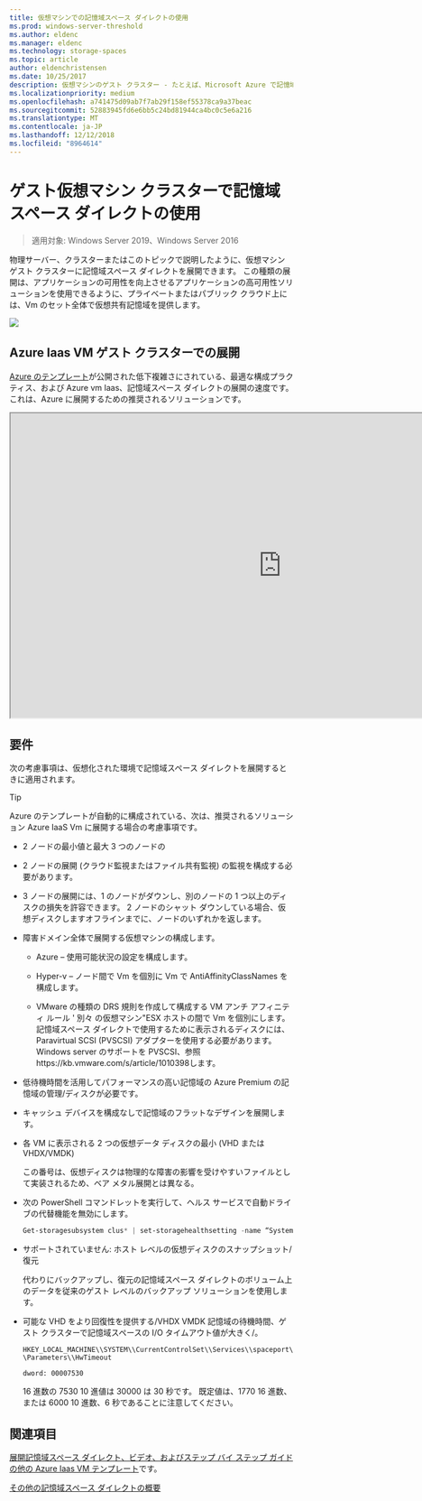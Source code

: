 ```yaml
---
title: 仮想マシンでの記憶域スペース ダイレクトの使用
ms.prod: windows-server-threshold
ms.author: eldenc
ms.manager: eldenc
ms.technology: storage-spaces
ms.topic: article
author: eldenchristensen
ms.date: 10/25/2017
description: 仮想マシンのゲスト クラスター - たとえば、Microsoft Azure で記憶域スペース ダイレクトを展開する方法。
ms.localizationpriority: medium
ms.openlocfilehash: a741475d09ab7f7ab29f158ef55378ca9a37beac
ms.sourcegitcommit: 52883945fd6e6bb5c24bd81944ca4bc0c5e6a216
ms.translationtype: MT
ms.contentlocale: ja-JP
ms.lasthandoff: 12/12/2018
ms.locfileid: "8964614"
---
```

# ゲスト仮想マシン クラスターで記憶域スペース ダイレクトの使用

> 適用対象: Windows Server 2019、Windows Server 2016

物理サーバー、クラスターまたはこのトピックで説明したように、仮想マシン ゲスト クラスターに記憶域スペース ダイレクトを展開できます。 この種類の展開は、アプリケーションの可用性を向上させるアプリケーションの高可用性ソリューションを使用できるように、プライベートまたはパブリック クラウド上には、Vm のセット全体で仮想共有記憶域を提供します。

![](media/storage-spaces-direct-in-vm/storage-spaces-direct-in-vm.png)

## Azure Iaas VM ゲスト クラスターでの展開

[Azure のテンプレート](https://github.com/robotechredmond/301-storage-spaces-direct-md)が公開された低下複雑さにされている、最適な構成プラクティス、および Azure vm Iaas、記憶域スペース ダイレクトの展開の速度です。 これは、Azure に展開するための推奨されるソリューションです。

<iframe src="https://channel9.msdn.com/Series/Microsoft-Hybrid-Cloud-Best-Practices-for-IT-Pros/Step-by-Step-Deploy-Windows-Server-2016-Storage-Spaces-Direct-S2D-Cluster-in-Microsoft-Azure/player" width="960" height="540" allowfullscreen></iframe>

## 要件

次の考慮事項は、仮想化された環境で記憶域スペース ダイレクトを展開するときに適用されます。

> [!TIP]
> Azure のテンプレートが自動的に構成されている、次は、推奨されるソリューション Azure IaaS Vm に展開する場合の考慮事項です。

-   2 ノードの最小値と最大 3 つのノードの

-   2 ノードの展開 (クラウド監視またはファイル共有監視) の監視を構成する必要があります。

-   3 ノードの展開には、1 のノードがダウンし、別のノードの 1 つ以上のディスクの損失を許容できます。  2 ノードのシャット ダウンしている場合、仮想ディスクしますオフラインまでに、ノードのいずれかを返します。  

-   障害ドメイン全体で展開する仮想マシンの構成します。

    -   Azure – 使用可能状況の設定を構成します。

    -   Hyper-v – ノード間で Vm を個別に Vm で AntiAffinityClassNames を構成します。

    -   VMware の種類の DRS 規則を作成して構成する VM アンチ アフィニティ ルール ' 別々 の仮想マシン"ESX ホストの間で Vm を個別にします。 記憶域スペース ダイレクトで使用するために表示されるディスクには、Paravirtual SCSI (PVSCSI) アダプターを使用する必要があります。 Windows server のサポートを PVSCSI、参照https://kb.vmware.com/s/article/1010398します。

-   低待機時間を活用してパフォーマンスの高い記憶域の Azure Premium の記憶域の管理/ディスクが必要です。

-   キャッシュ デバイスを構成なしで記憶域のフラットなデザインを展開します。

-   各 VM に表示される 2 つの仮想データ ディスクの最小 (VHD または VHDX/VMDK)

    この番号は、仮想ディスクは物理的な障害の影響を受けやすいファイルとして実装されるため、ベア メタル展開とは異なる。

-   次の PowerShell コマンドレットを実行して、ヘルス サービスで自動ドライブの代替機能を無効にします。

    ```powershell
    Get-storagesubsystem clus* | set-storagehealthsetting -name “System.Storage.PhysicalDisk.AutoReplace.Enabled” -value “False”
    ```

-   サポートされていません: ホスト レベルの仮想ディスクのスナップショット/復元

    代わりにバックアップし、復元の記憶域スペース ダイレクトのボリューム上のデータを従来のゲスト レベルのバックアップ ソリューションを使用します。

-   可能な VHD をより回復性を提供する/VHDX VMDK 記憶域の待機時間、ゲスト クラスターで記憶域スペースの I/O タイムアウト値が大きく/。

    `HKEY_LOCAL_MACHINE\\SYSTEM\\CurrentControlSet\\Services\\spaceport\\Parameters\\HwTimeout`

    `dword: 00007530`

    16 進数の 7530 10 進値は 30000 は 30 秒です。 既定値は、1770 16 進数、または 6000 10 進数、6 秒であることに注意してください。

## 関連項目

[展開記憶域スペース ダイレクト、ビデオ、およびステップ バイ ステップ ガイドの他の Azure Iaas VM テンプレート](https://blogs.msdn.microsoft.com/clustering/2017/02/14/deploying-an-iaas-vm-guest-clusters-in-microsoft-azure/)です。

[その他の記憶域スペース ダイレクトの概要](https://docs.microsoft.com/en-us/windows-server/storage/storage-spaces/storage-spaces-direct-overview)
